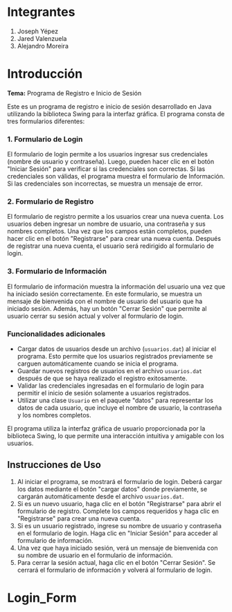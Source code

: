 # Integrantes
1. Joseph Yépez
2. Jared Valenzuela
3. Alejandro Moreira

# Introducción

__Tema:__ Programa de Registro e Inicio de Sesión

Este es un programa de registro e inicio de sesión desarrollado en Java utilizando la biblioteca Swing para la interfaz gráfica. El programa consta de tres formularios diferentes:

### 1. Formulario de Login
El formulario de login permite a los usuarios ingresar sus credenciales (nombre de usuario y contraseña). Luego, pueden hacer clic en el botón "Iniciar Sesión" para verificar si las credenciales son correctas. Si las credenciales son válidas, el programa muestra el formulario de Información. Si las credenciales son incorrectas, se muestra un mensaje de error.

### 2. Formulario de Registro
El formulario de registro permite a los usuarios crear una nueva cuenta. Los usuarios deben ingresar un nombre de usuario, una contraseña y sus nombres completos. Una vez que los campos están completos, pueden hacer clic en el botón "Registrarse" para crear una nueva cuenta. Después de registrar una nueva cuenta, el usuario será redirigido al formulario de login.

### 3. Formulario de Información
El formulario de información muestra la información del usuario una vez que ha iniciado sesión correctamente. En este formulario, se muestra un mensaje de bienvenida con el nombre de usuario del usuario que ha iniciado sesión. Además, hay un botón "Cerrar Sesión" que permite al usuario cerrar su sesión actual y volver al formulario de login.

### Funcionalidades adicionales
- Cargar datos de usuarios desde un archivo (`usuarios.dat`) al iniciar el programa. Esto permite que los usuarios registrados previamente se carguen automáticamente cuando se inicia el programa.
- Guardar nuevos registros de usuarios en el archivo `usuarios.dat` después de que se haya realizado el registro exitosamente.
- Validar las credenciales ingresadas en el formulario de login para permitir el inicio de sesión solamente a usuarios registrados.
- Utilizar una clase `Usuario` en el paquete "datos" para representar los datos de cada usuario, que incluye el nombre de usuario, la contraseña y los nombres completos.

El programa utiliza la interfaz gráfica de usuario proporcionada por la biblioteca Swing, lo que permite una interacción intuitiva y amigable con los usuarios.

## Instrucciones de Uso
1. Al iniciar el programa, se mostrará el formulario de login. Deberá cargar los datos mediante el botón "cargar datos" donde  previamente, se cargarán automáticamente desde el archivo `usuarios.dat`.
2. Si es un nuevo usuario, haga clic en el botón "Registrarse" para abrir el formulario de registro. Complete los campos requeridos y haga clic en "Registrarse" para crear una nueva cuenta.
3. Si es un usuario registrado, ingrese su nombre de usuario y contraseña en el formulario de login. Haga clic en "Iniciar Sesión" para acceder al formulario de información.
4. Una vez que haya iniciado sesión, verá un mensaje de bienvenida con su nombre de usuario en el formulario de información.
5. Para cerrar la sesión actual, haga clic en el botón "Cerrar Sesión". Se cerrará el formulario de información y volverá al formulario de login.

# Login_Form
